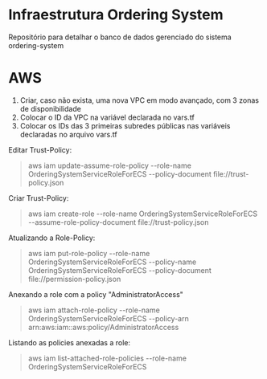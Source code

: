# Infraestrutura Ordering System
Repositório para detalhar o banco de dados gerenciado do sistema ordering-system

# AWS
1. Criar, caso não exista, uma nova VPC em modo avançado, com 3 zonas de disponibilidade
2. Colocar o ID da VPC na variável declarada no vars.tf
3. Colocar os IDs das 3 primeiras subredes públicas nas variáveis declaradas no arquivo vars.tf

Editar Trust-Policy:
> aws iam update-assume-role-policy --role-name OrderingSystemServiceRoleForECS --policy-document file://trust-policy.json

Criar Trust-Policy:
> aws iam create-role --role-name OrderingSystemServiceRoleForECS --assume-role-policy-document file://trust-policy.json

Atualizando a Role-Policy:
> aws iam put-role-policy --role-name OrderingSystemServiceRoleForECS --policy-name OrderingSystemServiceRoleForECS --policy-document file://permission-policy.json

Anexando a role com a policy "AdministratorAccess"
> aws iam attach-role-policy --role-name OrderingSystemServiceRoleForECS --policy-arn arn:aws:iam::aws:policy/AdministratorAccess

Listando as policies anexadas a role:
> aws iam list-attached-role-policies --role-name OrderingSystemServiceRoleForECS
